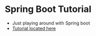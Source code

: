 # Spring Boot Tutorial

* Just playing around with Spring boot
* [Tutorial located here](https://spring.io/guides/gs/spring-boot/)
